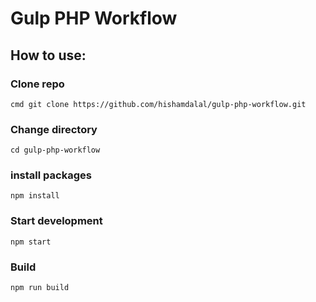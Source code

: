 # Gulp PHP Workflow

## How to use:

### Clone repo

`cmd git clone https://github.com/hishamdalal/gulp-php-workflow.git`

### Change directory

`cd gulp-php-workflow `

### install packages

`npm install`

### Start development

`npm start`

### Build

`npm run build`

